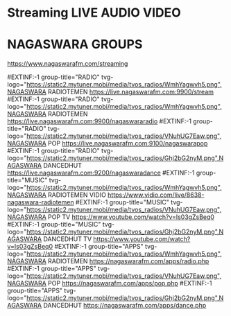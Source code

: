 # Streaming LIVE AUDIO VIDEO
# NAGASWARA GROUPS
https://www.nagaswarafm.com/streaming

#EXTINF:-1 group-title="RADIO" tvg-logo="https://static2.mytuner.mobi/media/tvos_radios/WmhYagwvh5.png",NAGASWARA RADIOTEMEN 
https://live.nagaswarafm.com:9900/stream
#EXTINF:-1 group-title="RADIO" tvg-logo="https://static2.mytuner.mobi/media/tvos_radios/WmhYagwvh5.png",NAGASWARA RADIOTEMEN 
https://live.nagaswarafm.com:9900/nagaswararadio
#EXTINF:-1 group-title="RADIO" tvg-logo="https://static2.mytuner.mobi/media/tvos_radios/VNuhUG7Eaw.png",NAGASWARA POP 
https://live.nagaswarafm.com:9100/nagaswarapop
#EXTINF:-1 group-title="RADIO" tvg-logo="https://static2.mytuner.mobi/media/tvos_radios/Ghj2bG2nyM.png",NAGASWARA DANCEDHUT 
https://live.nagaswarafm.com:9200/nagaswaradance
#EXTINF:-1 group-title="MUSIC" tvg-logo="https://static2.mytuner.mobi/media/tvos_radios/WmhYagwvh5.png",NAGASWARA RADIOTEMEN VIDIO 
https://www.vidio.com/live/8638-nagaswara-radiotemen
#EXTINF:-1 group-title="MUSIC" tvg-logo="https://static2.mytuner.mobi/media/tvos_radios/VNuhUG7Eaw.png",NAGASWARA POP TV 
https://www.youtube.com/watch?v=Is03gZsBeq0
#EXTINF:-1 group-title="MUSIC" tvg-logo="https://static2.mytuner.mobi/media/tvos_radios/Ghj2bG2nyM.png",NAGASWARA DANCEDHUT TV 
https://www.youtube.com/watch?v=Is03gZsBeq0
#EXTINF:-1 group-title="APPS" tvg-logo="https://static2.mytuner.mobi/media/tvos_radios/WmhYagwvh5.png",NAGASWARA RADIOTEMEN 
https://nagaswarafm.com/apps/radio.php
#EXTINF:-1 group-title="APPS" tvg-logo="https://static2.mytuner.mobi/media/tvos_radios/VNuhUG7Eaw.png",NAGASWARA POP 
https://nagaswarafm.com/apps/pop.php
#EXTINF:-1 group-title="APPS" tvg-logo="https://static2.mytuner.mobi/media/tvos_radios/Ghj2bG2nyM.png",NAGASWARA DANCEDHUT 
https://nagaswarafm.com/apps/dance.php
